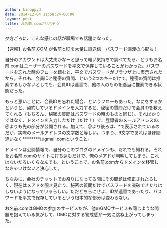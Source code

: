 ```yaml
---
author: kinoppyd
date: 2014-12-04 11:58:24+00:00
layout: post
title: お名前.comがヤバそう
---
```


夕方ごろに、こんな感じの話が職場でも話題になった。

[【速報】お名前.COM が名前とIDを大量に誤送信　パスワード漏洩の心配も！](http://togetter.com/li/753648)

自分のアカウントは大丈夫かなーと思って軽い気持ちで調べてたら、どうもお名前.comはユーザーのパスワードを平文で保存していることがわかった。パスワードを忘れた時のフローを踏むと、平文でパスワードがブラウザ上に表示されたから。それも、会員IDと秘密の質問、という2つのキーだけで。秘密の質問は推察するしかないとしても、会員IDは連番で、他の人のものを適当に推察できる状態だった。

もっと悪いことに、会員IDを忘れた場合、というフローもあった。なにをするかというと、契約しているドメインを入力すると、秘密の質問だけで会員IDを教えてくれる（もちろん、秘密の質問はパスワードの時のものと同じ）。そればかりではなく、ドメインを入力しただけ（だけ！）で、登録者のメールアドレスの、＠よりも先の部分が公開される。加えて、＠より後ろは、*で表示されているのだが、実際のメールアドレスの文字数と等しい。つまり、9文字であればほぼ間違いなく********はgmail.comということ。

ドメインは公開情報で、自分のこのブログのドメインも、だれでも知れる。それをお名前.comのサイトに打ち込むだけで、俺のメアドが判明してしまう。これはないだろいくらなんでも、ということで、お名前.comからドメインを移管しなきゃいけないと決心した。

ちなみに、会社のチャットでお祭りになってる間にその問題は修正されたらしく、現在はメアドを覗き見たり、秘密の質問だけでパスワードを突破できたりはしないようになっているらしい。ただどちらにせよ、IDが連番であったり、パスワードを平文で保存しているという根本的な部分は変わらない。

お名前.comはGMOの参加のサービスだが、他のGMOサービスも同じような問題を抱えている気がして、GMOに対する警戒感が一気に跳ね上がってしまった。
